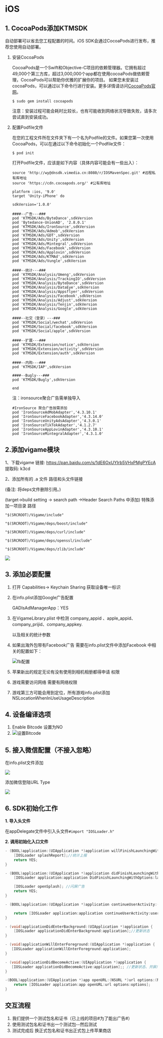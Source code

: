 # iOS



## 1. CocoaPods添加KTMSDK

自动部署可以省去您工程配置的时间。iOS SDK会通过CocoaPods进行发布，推荐您使用自动部署。 

1.  安装CocoaPods 

    CocoaPods是一个Swift和Objective-C项目的依赖管理器。它拥有超过49,000个第三方库，超过3,000,000个app都在使用cocoaPods做依赖管理，CocoaPods可以帮助你优雅的扩展你的项目。 如果您未安装过cocoaPods，可以通过以下命令行进行安装。更多详情请访问[CocoaPods官网](https://cocoapods.org/)。 

    ```
    $ sudo gem install cocoapods

    ```

    注意：安装过程可能会耗时比较长，也有可能收到网络状况导致失败，请多次尝试直到安装成功。 

2.  配置Podfile文件 

    在您的工程文件所在文件夹下有一个名为Podfile的文件。如果您第一次使用CocoaPods，可以在通过以下命令初始化一个Podfile文件： 

    ```
    $ pod init
    ```

    打开Podfile文件，应该是如下内容（具体内容可能会有一些出入）： 

    ```
    source 'http://wy@dnsdk.vimedia.cn:8080/r/IOSMavenSpec.git' #远程私有库地址
    source 'https://cdn.cocoapods.org/' #公有库地址
    
    platform :ios, '9.0'
    target 'Unity-iPhone' do
  
    sdkVersion='1.0.0'
    
    ####--广告---###
    pod 'KTMSDK/Ads/ByteDance',sdkVersion
    pod 'Bytedance-UnionAD', '2.8.0.1'
    pod 'KTMSDK/Ads/IronSource',sdkVersion
    pod 'KTMSDK/Ads/Admob',sdkVersion
    pod 'KTMSDK/Ads/GDT',sdkVersion
    pod 'KTMSDK/Ads/Unity',sdkVersion
    pod 'KTMSDK/Ads/Mintegral',sdkVersion
    pod 'KTMSDK/Ads/Facebook',sdkVersion
    pod 'KTMSDK/Ads/Applovin',sdkVersion
    pod 'KTMSDK/Ads/KTMAd',sdkVersion
    pod 'KTMSDK/Ads/Vungle',sdkVersion
    
    ####--统计---###
    pod 'KTMSDK/Analysis/Umeng',sdkVersion
    pod 'KTMSDK/Analysis/TrackingIO',sdkVersion
    pod 'KTMSDK/Analysis/ByteDance',sdkVersion
    pod 'KTMSDK/Analysis/DataEye',sdkVersion
    pod 'KTMSDK/Analysis/Appsflyer',sdkVersion
    pod 'KTMSDK/Analysis/Facebook',sdkVersion
    pod 'KTMSDK/Analysis/Adjust',sdkVersion
    pod 'KTMSDK/Analysis/Tenjin',sdkVersion
    pod 'KTMSDK/Analysis/Google',sdkVersion
    
    ####--社交（登录）---###
    pod 'KTMSDK/Social/wechat',sdkVersion
    pod 'KTMSDK/Social/facebook',sdkVersion
    pod 'KTMSDK/Social/apple',sdkVersion
    
    ####--扩展---###
    pod 'KTMSDK/Extension/notice',sdkVersion
    pod 'KTMSDK/Extension/activity',sdkVersion
    pod 'KTMSDK/Extension/auth',sdkVersion
    
    ####--内购---###
    pod 'KTMSDK/IAP',sdkVersion 
    
    ####--Bugly---###
    pod 'KTMSDK/Bugly',sdkVersion
    
    end
    
    ```
    注：ironsource聚合广告需单独导入
    ```
    #IronSource 聚合广告按需添加
    pod 'IronSourceAdMobAdapter','4.3.10.1'
    pod 'IronSourceFacebookAdapter','4.3.14.0'
    pod 'IronSourceUnityAdsAdapter','4.3.0.1'
    pod 'IronSourceTikTokAdapter','4.1.2.7'
    pod 'IronSourceAppLovinAdapter','4.3.10.1'
    pod 'IronSourceMintegralAdapter','4.3.1.0'
    ```
    
## 2.添加vigame模块
1、下载vigame
 链接: https://pan.baidu.com/s/1dE6OxUYIrb5VHxPMgPYEcA 提取码: k3cd 



2、添加所有的 .a 文件 路径和头文件链接

 (备注: 将deps文件删除引用。\)

\(target-&gt;build setting -&gt; search path -&gt;Header Search Paths 中添加\) 特殊添加一项目录 路径

`"$(SRCROOT)/Vigame/include"`

`"$(SRCROOT)/Vigame/deps/boost/include"`

`"$(SRCROOT)/Vigame/deps/curl/include"`

`"$(SRCROOT)/Vigame/deps/openssl/include"`

`"$(SRCROOT)/Vigame/deps/zlib/include"`

![](../../../.gitbook/assets/1648908-f0a533025fd7e71f.png)

## 3. 添加必要配置

1. 打开 Capabilities-&gt; Keychain Sharing 获取设备唯一标识
2. 在info.plist添加Google广告配置

   GADIsAdManagerApp：YES

4. 在VigameLibrary.plist 中检测 company\_appid 、apple\_appid、company\_prijid、company\_appkey.

   以及相关的统计参数

5. 如果出海外包带有Facebook广告 需要在info.plist文件中添加Facebook 中相关的配置如下：

   ![fb&#x914D;&#x7F6E;](../../../.gitbook/assets/2183351-96f3333dbc663e72.png)

6. 苹果新出的规定无论有没有使用到相机相册都得申请 权限
7. 游戏需要访问网络 需要有网络权限
8. 游戏第三方可能会用到定位，所有游戏info.plist添加NSLocationWhenInUseUsageDescription



## 4. 设备编译选项

1. Enable Bitcode 设置为NO
2. ![&#x8BBE;&#x7F6E;Bitcode](../../../.gitbook/assets/1648908-a8b9998bf49b9737.png)


## 5. 接入微信配置（不接入忽略）

在info.plist文件添加

![](../../../.gitbook/assets/1648908-3b9d2adf2506a9a7.jpg)

添加微信登陆URL Type

![](../../../.gitbook/assets/1648908-7aa347ae8a163c04.png)

## 6. SDK初始化工作

**1. 导入头文件**

在appDelegate文件中引入头文件`#import "IOSLoader.h"`

**2. 调用初始化入口文件**

```objectivec
- (BOOL)application:(UIApplication *)application willFinishLaunchingWithOptions:(NSDictionary *)launchOptions {
    [IOSLoader splashReport];//统计上报
    return YES;
}

- (BOOL)application:(UIApplication *)application didFinishLaunchingWithOptions:(NSDictionary *)launchOptions {
    [IOSLoader application:application DidFinishLaunchingWithOptions:launchOptions];//初始化

    [IOSLoader openSplash]; //闪屏广告
    return YES;
}

- (BOOL)application:(UIApplication *)application continueUserActivity:(NSUserActivity *)userActivity restorationHandler:(void (^)(NSArray<id<UIUserActivityRestoring>> * _Nullable))restorationHandler {

    return [IOSLoader application:application continueUserActivity:userActivity restorationHandler:restorationHandler];
}

- (void)applicationDidEnterBackground:(UIApplication *)application {
    [IOSLoader applicationDidEnterBackground:application];//更新状态
}

- (void)applicationWillEnterForeground:(UIApplication *)application {
   [IOSLoader applicationWillEnterForeground:application];
}

- (void)applicationDidBecomeActive:(UIApplication *)application {
   [IOSLoader applicationDidBecomeActive:application];; //更新状态、开屏广告
}

-(BOOL)application:(UIApplication *)app openURL:(NSURL *)url options:(NSDictionary<UIApplicationOpenURLOptionsKey,id> *)options {
    return [IOSLoader application:app openURL:url options:options];
}
```

## 交互流程

1. 我们提供一个测试包名和证书（已上线的项目\#为了能出广告\#）
2. 使用测试包名和证书出一个测试包--然后测试
3. 测试完成后 换正式包名和证书出正式包上传苹果商店

